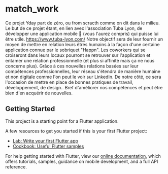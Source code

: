 # match_work

Ce projet Yday part de zéro, ou from scracth comme on dit dans le milieu. Le but de ce projet étant, en lien avec l'association Tuba Lyon, de développer une application mobile 📱 (vous l'aurez compris) qui puisse lui être utile.  https://www.tuba-lyon.com/  Notre objectif sera de leur fournir un moyen de mettre en relation leurs êtres humains à la façon d'une certaine application connue par le sobriquet "Happn". Les coworkers qui se croiseront dans leurs locaux pourront se retrouver sur l'application et entamer une relation professionnelle (et plus si affinité mais ça ne nous concerne plus). Grâce à ces nouvelles relations basées sur leur compétences professionnelles, leur réseau s'étendra de manière humaine et non digitale comme l'on peut le voir sur LinkedIn. De notre côté, ce sera l'occasion de mettre en place de bonnes pratiques de travail, développement, de design.. Bref d'améliorer nos compétences et peut être bien d'en acquérir de nouvelles.

## Getting Started

This project is a starting point for a Flutter application.

A few resources to get you started if this is your first Flutter project:

- [Lab: Write your first Flutter app](https://flutter.dev/docs/get-started/codelab)
- [Cookbook: Useful Flutter samples](https://flutter.dev/docs/cookbook)

For help getting started with Flutter, view our
[online documentation](https://flutter.dev/docs), which offers tutorials,
samples, guidance on mobile development, and a full API reference.

